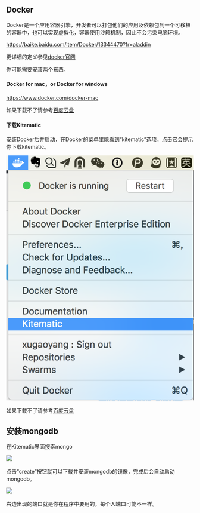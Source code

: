 ## Docker


Docker是一个应用容器引擎，开发者可以打包他们的应用及依赖包到一个可移植的容器中，也可以实现虚拟化，容器使用沙箱机制，因此不会污染电脑环境。

https://baike.baidu.com/item/Docker/13344470?fr=aladdin

更详细的定义参见[docker官网](https://www.docker.com/#/production)

你可能需要安装两个东西。

#### Docker for mac，or Docker for windows

https://www.docker.com/docker-mac

如果下载不了请参考[百度云盘](http://pan.baidu.com/s/1nvuu6qX)

#### 下载Kitematic

安装Docker后并启动，在Docker的菜单里能看到“kitematic”选项，点击它会提示你下载kitematic。

 ![](/assets/kitematic.png)
 
如果下载不了请参考[百度云盘](http://pan.baidu.com/s/1nvuu6qX)

## 安装mongodb

在Kitematic界面搜索mongo

 ![](/assets/install-mongodb-4.png)

 点击“create”按钮就可以下载并安装mongodb的镜像，完成后会自动启动mongodb。


 ![](/assets/install-mongodb-5.png)

 右边出现的端口就是你在程序中要用的，每个人端口可能不一样。

